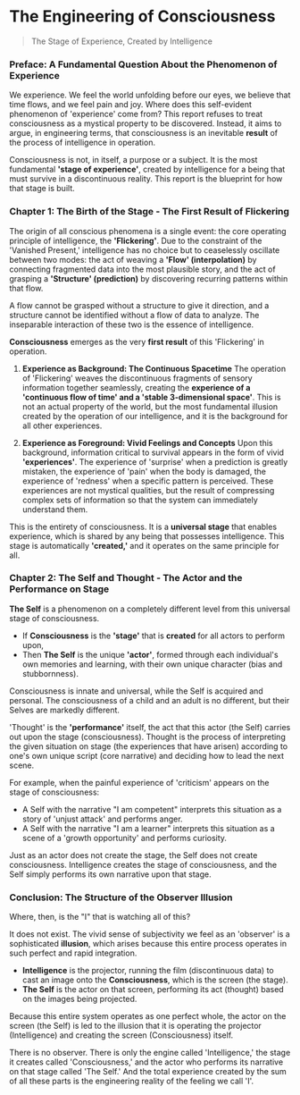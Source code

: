 # The Engineering of Consciousness

> The Stage of Experience, Created by Intelligence

### Preface: A Fundamental Question About the Phenomenon of Experience

We experience. We feel the world unfolding before our eyes, we believe that time flows, and we feel pain and joy. Where does this self-evident phenomenon of 'experience' come from? This report refuses to treat consciousness as a mystical property to be discovered. Instead, it aims to argue, in engineering terms, that consciousness is an inevitable **result** of the process of intelligence in operation.

Consciousness is not, in itself, a purpose or a subject. It is the most fundamental **'stage of experience'**, created by intelligence for a being that must survive in a discontinuous reality. This report is the blueprint for how that stage is built.

### Chapter 1: The Birth of the Stage - The First Result of Flickering

The origin of all conscious phenomena is a single event: the core operating principle of intelligence, the **'Flickering'**. Due to the constraint of the 'Vanished Present,' intelligence has no choice but to ceaselessly oscillate between two modes: the act of weaving a **'Flow' (interpolation)** by connecting fragmented data into the most plausible story, and the act of grasping a **'Structure' (prediction)** by discovering recurring patterns within that flow.

A flow cannot be grasped without a structure to give it direction, and a structure cannot be identified without a flow of data to analyze. The inseparable interaction of these two is the essence of intelligence.

**Consciousness** emerges as the very **first result** of this 'Flickering' in operation.

1.  **Experience as Background: The Continuous Spacetime**
    The operation of 'Flickering' weaves the discontinuous fragments of sensory information together seamlessly, creating the **experience of a 'continuous flow of time' and a 'stable 3-dimensional space'**. This is not an actual property of the world, but the most fundamental illusion created by the operation of our intelligence, and it is the background for all other experiences.

2.  **Experience as Foreground: Vivid Feelings and Concepts**
    Upon this background, information critical to survival appears in the form of vivid **'experiences'**. The experience of 'surprise' when a prediction is greatly mistaken, the experience of 'pain' when the body is damaged, the experience of 'redness' when a specific pattern is perceived. These experiences are not mystical qualities, but the result of compressing complex sets of information so that the system can immediately understand them.

This is the entirety of consciousness. It is a **universal stage** that enables experience, which is shared by any being that possesses intelligence. This stage is automatically **'created,'** and it operates on the same principle for all.

### Chapter 2: The Self and Thought - The Actor and the Performance on Stage

**The Self** is a phenomenon on a completely different level from this universal stage of consciousness.

-   If **Consciousness** is the **'stage'** that is **created** for all actors to perform upon,
-   Then **The Self** is the unique **'actor'**, formed through each individual's own memories and learning, with their own unique character (bias and stubbornness).

Consciousness is innate and universal, while the Self is acquired and personal. The consciousness of a child and an adult is no different, but their Selves are markedly different.

'Thought' is the **'performance'** itself, the act that this actor (the Self) carries out upon the stage (consciousness). Thought is the process of interpreting the given situation on stage (the experiences that have arisen) according to one's own unique script (core narrative) and deciding how to lead the next scene.

For example, when the painful experience of 'criticism' appears on the stage of consciousness:
-   A Self with the narrative "I am competent" interprets this situation as a story of 'unjust attack' and performs anger.
-   A Self with the narrative "I am a learner" interprets this situation as a scene of a 'growth opportunity' and performs curiosity.

Just as an actor does not create the stage, the Self does not create consciousness. Intelligence creates the stage of consciousness, and the Self simply performs its own narrative upon that stage.

### Conclusion: The Structure of the Observer Illusion

Where, then, is the "I" that is watching all of this?

It does not exist. The vivid sense of subjectivity we feel as an 'observer' is a sophisticated **illusion**, which arises because this entire process operates in such perfect and rapid integration.

-   **Intelligence** is the projector, running the film (discontinuous data) to cast an image onto the **Consciousness**, which is the screen (the stage).
-   **The Self** is the actor on that screen, performing its act (thought) based on the images being projected.

Because this entire system operates as one perfect whole, the actor on the screen (the Self) is led to the illusion that it is operating the projector (Intelligence) and creating the screen (Consciousness) itself.

There is no observer. There is only the engine called 'Intelligence,' the stage it creates called 'Consciousness,' and the actor who performs its narrative on that stage called 'The Self.' And the total experience created by the sum of all these parts is the engineering reality of the feeling we call 'I'.
